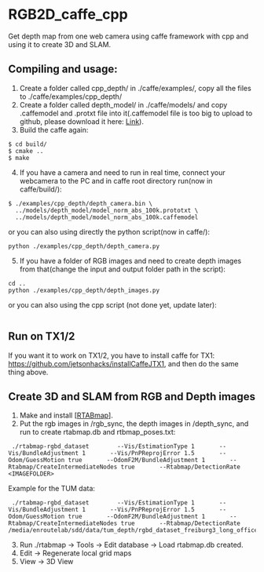 
# RGB2D_caffe_cpp
Get depth map from one web camera using caffe framework with cpp and using it to create 3D and SLAM.

## Compiling and usage:

1. Create a folder called cpp_depth/ in ./caffe/examples/, copy all the files to ./caffe/examples/cpp_depth/
2. Create a folder called depth_model/ in ./caffe/models/ and copy .caffemodel and .protxt file into it(.caffemodel file is too big to upload to github, please download it here: [Link](https://drive.google.com/drive/folders/1TnzjYybQYphd__v5XESVjs9_EOXt6ZWT?usp=sharing)).
3. Build the caffe again:
```
$ cd build/
$ cmake ..
$ make
```
4. If you have a camera and need to run in real time, connect your webcamera to the PC and in caffe root directory run(now in caffe/build/):
```
$ ./examples/cpp_depth/depth_camera.bin \
  ../models/depth_model/model_norm_abs_100k.prototxt \
  ../models/depth_model/model_norm_abs_100k.caffemodel 
```
or you can also using directly the python script(now in caffe/):
```
python ./examples/cpp_depth/depth_camera.py
```
5. If you have a folder of RGB images and need to create depth images from that(change the input and output folder path in the script):
```
cd ..
python ./examples/cpp_depth/depth_images.py
```
or you can also using the cpp script (not done yet, update later):
```

```

## Run on TX1/2
If you want it to work on TX1/2, you have to install caffe for TX1: https://github.com/jetsonhacks/installCaffeJTX1,
and then do the same thing above.


## Create 3D and SLAM from RGB and Depth images

1. Make and install [[RTABmap](https://github.com/introlab/rtabmap)].
2. Put the rgb images in <IMAGEFOLDER>/rgb_sync, the depth images in <IMAGEFOLDER>/depth_sync, and run to create rtabmap.db and rtbmap_poses.txt:
```
 ./rtabmap-rgbd_dataset        --Vis/EstimationType 1       --Vis/BundleAdjustment 1       --Vis/PnPReprojError 1.5       --Odom/GuessMotion true       --OdomF2M/BundleAdjustment 1       --Rtabmap/CreateIntermediateNodes true       --Rtabmap/DetectionRate     <IMAGEFOLDER>
```
Example for the TUM data:
```
 ./rtabmap-rgbd_dataset        --Vis/EstimationType 1       --Vis/BundleAdjustment 1       --Vis/PnPReprojError 1.5       --Odom/GuessMotion true       --OdomF2M/BundleAdjustment 1       --Rtabmap/CreateIntermediateNodes true       --Rtabmap/DetectionRate     /media/enroutelab/sdd/data/tum_depth/rgbd_dataset_freiburg3_long_office_household
```
3. Run ./rtabmap -> Tools -> Edit database -> Load rtabmap.db created.
4. Edit -> Regenerate local grid maps
5. View -> 3D View


